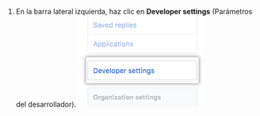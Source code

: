1. En la barra lateral izquierda, haz clic en **Developer settings** (Parámetros del desarrollador). ![Configuración de desarrollador](/assets/images/help/settings/developer-settings.png)
